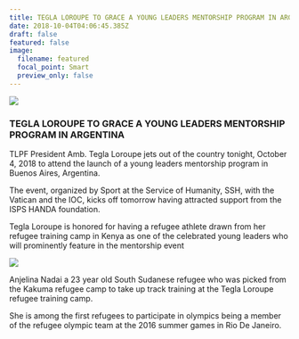 ```yaml
---
title: TEGLA LOROUPE TO GRACE A YOUNG LEADERS MENTORSHIP PROGRAM IN ARGENTINA
date: 2018-10-04T04:06:45.385Z
draft: false
featured: false
image:
  filename: featured
  focal_point: Smart
  preview_only: false
---
```

![](https://web.archive.org/web/20200812031858im_/http://teglapeacefoundation.org/wp-content/uploads/2017/08/1.jpg)

### TEGLA LOROUPE TO GRACE A YOUNG LEADERS MENTORSHIP PROGRAM IN ARGENTINA

TLPF President Amb. Tegla Loroupe jets out of the country tonight, October 4, 2018 to attend the launch of a young leaders mentorship program in Buenos Aires, Argentina.

The event, organized by Sport at the Service of Humanity, SSH, with the Vatican and the IOC, kicks off tomorrow having attracted support from the ISPS HANDA foundation.

Tegla Loroupe is honored for having a refugee athlete drawn from her refugee training camp in Kenya as one of the celebrated young leaders who will prominently feature in the mentorship event

![](https://web.archive.org/web/20181121030922im_/http://teglapeacefoundation.org/wp-content/uploads/2018/10/TeglaLoroupeN0eHBhmils-m-300x200.jpg)

Anjelina Nadai a 23 year old South Sudanese refugee who was picked from the Kakuma refugee camp to take up track training at the Tegla Loroupe refugee training camp.

She is among the first refugees to participate in olympics being a member of the refugee olympic team at the 2016 summer games in Rio De Janeiro.